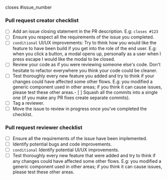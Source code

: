 closes #issue_number

### Pull request creator checklist

- [ ] Add an issue closing statement in the PR description. E.g: `closes #123`
- [ ] Ensure you respect all the requirements of the issue you completed.
- [ ] `conditional` UI/UX improvements: Try to think how you would like the feature to have been build if you get into the role of the end user. E.g: when you click a button, a modal opens up, personally as a user when I press escape I would like the modal to be closed.
- [ ] Review your code as if you were reviewing someone else's code. Don't hesitate to refactor everywhere you think your code could be cleaner.
- [ ] Test thoroughly every new feature you added and try to think if your changes could have affected some other flows. E.g: you modified a generic component used in other areas; if you think it can cause issues, please test these other areas.- [ ] Squash all the commits into a single one (if you make any PR fixes create separate commits).
- [ ] Tag a reviewer.
- [ ] Move the issue to review in progress once you've completed the checklist.

### Pull request reviewer checklist

- [ ] Ensure all the requirements of the issue have been implemented.
- [ ] Identify potential bugs and code improvements.
- [ ] `conditional` Identify potential UI/UX improvements.
- [ ] Test thoroughly every new feature that were added and try to think if any changes could have affected some other flows. E.g: you modified a generic component used in other areas; if you think it can cause issues, please test these other areas.
